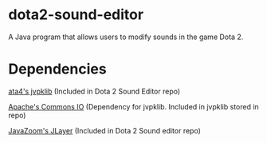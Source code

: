 dota2-sound-editor
==================

A Java program that allows users to modify sounds in the game Dota 2.

Dependencies
============
[ata4's jvpklib](https://github.com/ata4/jvpklib) (Included in Dota 2 Sound Editor repo)

[Apache's Commons IO](http://commons.apache.org/proper/commons-io/) (Dependency for jvpklib. Included in jvpklib stored in repo)

[JavaZoom's JLayer](http://www.javazoom.net/javalayer/sources.html) (Included in Dota 2 Sound editor repo)
